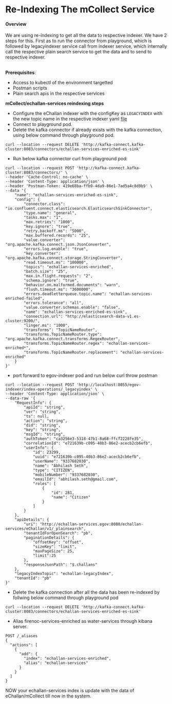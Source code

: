# Re-Indexing The mCollect Service

#### Overview <a href="#overview" id="overview"></a>

We are using re-indexing to get all the data to respective indexer. We have 2 steps for this. First as to run the connector from playground, which is followed by legacyindexer service call from indexer service, which internally call the respective plain search service to get the data and to send to respective indexer.

\
**Prerequisites**:

* Access to kubectl of the environment targetted
* Postman scripts
* Plain search apis in the respective services

&#x20;

**mCollect/echallan-services reindexing steps**

* Configure the eChallan indexer with the configKey as `LEGACYINDEX` with the new topic name in the respective indexer yaml [file](https://github.com/egovernments/configs/blob/qa/egov-indexer/egov-echallan.yml)
* Connect to playground pod.
* Delete the kafka connector if already exists with the kafka connection, using below command through playground pod.

```
curl --location --request DELETE 'http://kafka-connect.kafka-cluster:8083/connectors/echallan-services-enriched-es-sink'
```

* Run below kafka connector curl from playground pod:

```
curl --location --request POST 'http://kafka-connect.kafka-cluster:8083/connectors/' \
--header 'Cache-Control: no-cache' \
--header 'Content-Type: application/json' \
--header 'Postman-Token: 419e68ba-ffb9-4da9-86e1-7ad5a4c8d0b9' \
--data '{
    "name": "echallan-services-enriched-es-sink",
    "config": {
        "connector.class": "io.confluent.connect.elasticsearch.ElasticsearchSinkConnector",
        "type.name": "general",
        "tasks.max": "1",
        "max.retries": "1000",
        "key.ignore": "true",
        "retry.backoff.ms": "5000",
        "max.buffered.records": "25",
        "value.converter": "org.apache.kafka.connect.json.JsonConverter",
        "errors.log.enable": "true",
        "key.converter": "org.apache.kafka.connect.storage.StringConverter",
        "read.timeout.ms": "100000",
        "topics": "echallan-services-enriched",
        "batch.size": "25",
        "max.in.flight.requests": "2",
        "schema.ignore": "true",
        "behavior.on.malformed.documents": "warn",
        "flush.timeout.ms": "3600000",
        "errors.deadletterqueue.topic.name": "echallan-services-enriched-failed",
        "errors.tolerance": "all",
        "value.converter.schemas.enable": "false",
        "name": "echallan-services-enriched-es-sink",
        "connection.url": "http://elasticsearch-data-v1.es-cluster:9200/",
        "linger.ms": "1000",
        "transforms": "TopicNameRouter",
        "transforms.TopicNameRouter.type": "org.apache.kafka.connect.transforms.RegexRouter",
        "transforms.TopicNameRouter.regex": "echallan-services-enriched*",
        "transforms.TopicNameRouter.replacement": "echallan-services-enriched"
    }
}'
```

* port forward to egov-indexer pod and run below curl throw postman

```
curl --location --request POST 'http://localhost:8055/egov-indexer/index-operations/_legacyindex' \
--header 'Content-Type: application/json' \
--data-raw '{
    "RequestInfo": {
        "apiId": "string",
        "ver": "string",
        "ts": null,
        "action": "string",
        "did": "string",
        "key": "string",
        "msgId": "string",
        "authToken": "ca3256e3-5318-47b1-8a68-ffcf2228fe35",
        "correlationId": "e721639b-c095-40b3-86e2-acecb2cb6efb",
        "userInfo": {
            "id": 23299,
            "uuid": "e721639b-c095-40b3-86e2-acecb2cb6efb",
            "userName": "9337682030",
            "name": "Abhilash Seth",
            "type": "CITIZEN",
            "mobileNumber": "9337682030",
            "emailId": "abhilash.seth@gmail.com",
            "roles": [
                {
                    "id": 281,
                    "name": "Citizen"
                }
            ]
        }
    },
    "apiDetails": {
        "uri": "http://echallan-services.egov:8080/echallan-services/eChallan/v1/_plainsearch",
        "tenantIdForOpenSearch": "pb",
        "paginationDetails": {
            "offsetKey": "offset",
            "sizeKey": "limit",
            "maxPageSize": 25,
            "limit":25
        },
        "responseJsonPath": "$.challans"
    },
    "legacyIndexTopic": "echallan-legacyIndex",
    "tenantId": "pb"
}'
```

* Delete the kafka connection after all the data has been re-indexed by follwing below command through playground pod

```
curl --location --request DELETE 'http://kafka-connect.kafka-cluster:8083/connectors/echallan-services-enriched-es-sink'
```

* Alias firenoc-services-enriched as water-services through kibana server.

```
POST /_aliases 
{
  "actions": [
    {
      "add": {
        "index": "echallan-services-enriched",
        "alias": "echallan-services"
      }
    }
  ]
}
```

NOW your echallan-services index is update with the data of eChallan/mCollect till now in the system.
